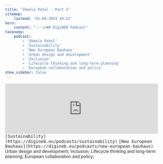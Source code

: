 ```yaml
---
title: 'Sheela Patel - Part 3'
sitemap:
    lastmod: '01-09-2024 10:52'
hero:
    content: "---\n## DigiNEB Podcast"
taxonomy:
    podcast:
        - 'Sheela Patel'
        - 'Sustainability'
        - 'New European Bauhaus'
        - 'Urban design and development'
        - 'Inclusion'
        - 'Lifecycle thinking and long-term planning'
        - 'European collaboration and policy'
show_sidebar: false
---
```


<iframe width="100%" height="166" scrolling="no" frameborder="no" allow="autoplay" src="https://w.soundcloud.com/player/?url=https%3A//api.soundcloud.com/tracks/1908147002&color=%234b4815&auto_play=false&hide_related=false&show_comments=true&show_user=true&show_reposts=false&show_teaser=false"></iframe>
<kbd>[Sustainability](https://digineb.eu/podcasts/sustainability)</kbd>
<kbd>[New European Bauhaus](https://digineb.eu/podcasts/new-european-bauhaus)</kbd>
Urban design and development;
Inclusion;
Lifecycle thinking and long-term planning;
European collaboration and policy;